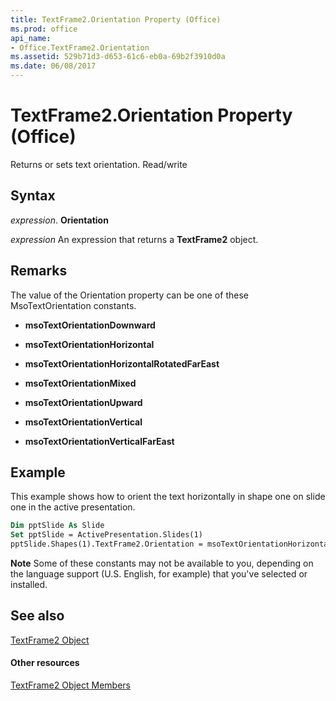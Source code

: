 ```yaml
---
title: TextFrame2.Orientation Property (Office)
ms.prod: office
api_name:
- Office.TextFrame2.Orientation
ms.assetid: 529b71d3-d653-61c6-eb0a-69b2f3910d0a
ms.date: 06/08/2017
---
```



# TextFrame2.Orientation Property (Office)

Returns or sets text orientation. Read/write


## Syntax

 _expression_. **Orientation**

 _expression_ An expression that returns a **TextFrame2** object.


## Remarks

The value of the Orientation property can be one of these MsoTextOrientation constants.


-  **msoTextOrientationDownward**
    
-  **msoTextOrientationHorizontal**
    
-  **msoTextOrientationHorizontalRotatedFarEast**
    
-  **msoTextOrientationMixed**
    
-  **msoTextOrientationUpward**
    
-  **msoTextOrientationVertical**
    
-  **msoTextOrientationVerticalFarEast**
    

## Example

This example shows how to orient the text horizontally in shape one on slide one in the active presentation. 


```vb
Dim pptSlide As Slide 
Set pptSlide = ActivePresentation.Slides(1) 
pptSlide.Shapes(1).TextFrame2.Orientation = msoTextOrientationHorizontal
```


 **Note**  Some of these constants may not be available to you, depending on the language support (U.S. English, for example) that you've selected or installed.


## See also


[TextFrame2 Object](textframe2-object-office.md)
#### Other resources


[TextFrame2 Object Members](textframe2-members-office.md)

